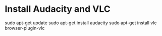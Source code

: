 # Install Audacity and VLC
sudo apt-get update
sudo apt-get install audacity
sudo apt-get install vlc browser-plugin-vlc
